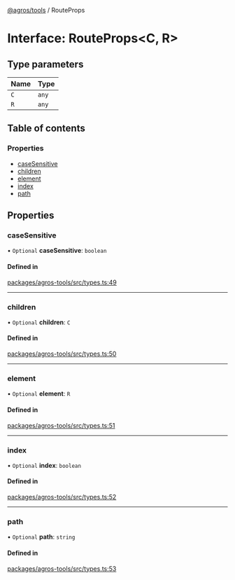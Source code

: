 [@agros/tools](../index.md) / RouteProps

# Interface: RouteProps<C, R\>

## Type parameters

| Name | Type |
| :------ | :------ |
| `C` | `any` |
| `R` | `any` |

## Table of contents

### Properties

- [caseSensitive](RouteProps.md#casesensitive)
- [children](RouteProps.md#children)
- [element](RouteProps.md#element)
- [index](RouteProps.md#index)
- [path](RouteProps.md#path)

## Properties

### <a id="casesensitive" name="casesensitive"></a> caseSensitive

• `Optional` **caseSensitive**: `boolean`

#### Defined in

[packages/agros-tools/src/types.ts:49](https://github.com/agrosjs/agros/blob/1643897/packages/agros-tools/src/types.ts#L49)

___

### <a id="children" name="children"></a> children

• `Optional` **children**: `C`

#### Defined in

[packages/agros-tools/src/types.ts:50](https://github.com/agrosjs/agros/blob/1643897/packages/agros-tools/src/types.ts#L50)

___

### <a id="element" name="element"></a> element

• `Optional` **element**: `R`

#### Defined in

[packages/agros-tools/src/types.ts:51](https://github.com/agrosjs/agros/blob/1643897/packages/agros-tools/src/types.ts#L51)

___

### <a id="index" name="index"></a> index

• `Optional` **index**: `boolean`

#### Defined in

[packages/agros-tools/src/types.ts:52](https://github.com/agrosjs/agros/blob/1643897/packages/agros-tools/src/types.ts#L52)

___

### <a id="path" name="path"></a> path

• `Optional` **path**: `string`

#### Defined in

[packages/agros-tools/src/types.ts:53](https://github.com/agrosjs/agros/blob/1643897/packages/agros-tools/src/types.ts#L53)
